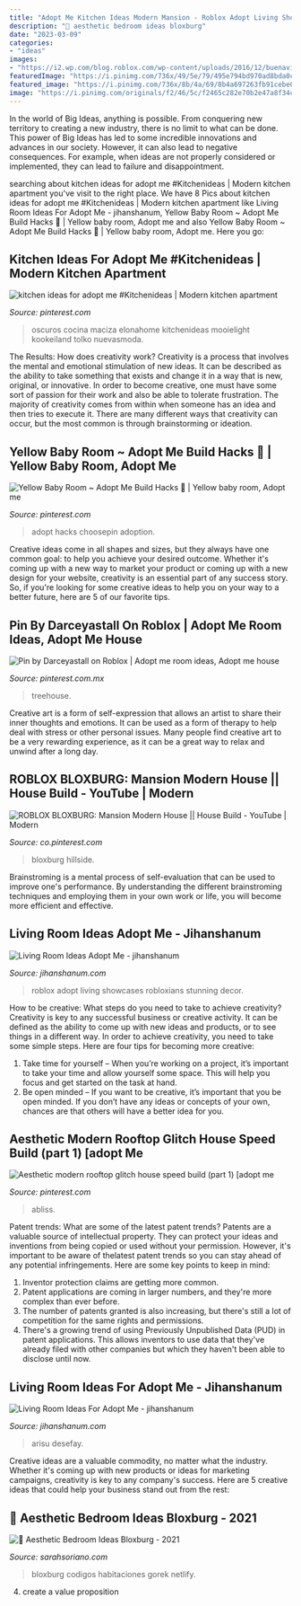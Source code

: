 ```yaml
---
title: "Adopt Me Kitchen Ideas Modern Mansion - Roblox Adopt Living Showcases Robloxians Stunning Decor"
description: "🖤 aesthetic bedroom ideas bloxburg"
date: "2023-03-09"
categories:
- "ideas"
images:
- "https://i2.wp.com/blog.roblox.com/wp-content/uploads/2016/12/buenavistaedi-copy.png?ssl=1"
featuredImage: "https://i.pinimg.com/736x/49/5e/79/495e794bd970ad8bda0cbcbf299ef88d.jpg"
featured_image: "https://i.pinimg.com/736x/8b/4a/69/8b4a697263fb91cebe062cb8399a8487.jpg"
image: "https://i.pinimg.com/originals/f2/46/5c/f2465c282e70b2e47a8f34c6fa64a66f.png"
---
```



In the world of Big Ideas, anything is possible. From conquering new territory to creating a new industry, there is no limit to what can be done. This power of Big Ideas has led to some incredible innovations and advances in our society. However, it can also lead to negative consequences. For example, when ideas are not properly considered or implemented, they can lead to failure and disappointment.

	

		
searching about kitchen ideas for adopt me #Kitchenideas | Modern kitchen apartment you've visit to the right place. We have 8 Pics about kitchen ideas for adopt me #Kitchenideas | Modern kitchen apartment like Living Room Ideas For Adopt Me - jihanshanum, Yellow Baby Room ~ Adopt Me Build Hacks 🍼 | Yellow baby room, Adopt me and also Yellow Baby Room ~ Adopt Me Build Hacks 🍼 | Yellow baby room, Adopt me. Here you go:
		
    
## Kitchen Ideas For Adopt Me #Kitchenideas | Modern Kitchen Apartment

<img loading=lazy src="https://i.pinimg.com/736x/d6/93/17/d693178be4c262c252e829de756be301.jpg" onerror="this.onerror=null;this.src='https://tse1.mm.bing.net/th?id=OIP.UUo0egOog7c7Ka4OjlTbLwHaKl&amp;pid=15.1';" alt="kitchen ideas for adopt me #Kitchenideas | Modern kitchen apartment">

_Source: pinterest.com_

>oscuros cocina maciza elonahome kitchenideas mooielight kookeiland tolko nuevasmoda. 

	

The Results: How does creativity work?
Creativity is a process that involves the mental and emotional stimulation of new ideas. It can be described as the ability to take something that exists and change it in a way that is new, original, or innovative. In order to become creative, one must have some sort of passion for their work and also be able to tolerate frustration. The majority of creativity comes from within when someone has an idea and then tries to execute it. There are many different ways that creativity can occur, but the most common is through brainstorming or ideation.

    
## Yellow Baby Room ~ Adopt Me Build Hacks 🍼 | Yellow Baby Room, Adopt Me

<img loading=lazy src="https://i.pinimg.com/736x/a3/70/8e/a3708e328777f77e6c73c9905c75c10d.jpg" onerror="this.onerror=null;this.src='https://tse2.mm.bing.net/th?id=OIP.WGLQr1OOGP_GpkBy2euGRwHaEK&amp;pid=15.1';" alt="Yellow Baby Room ~ Adopt Me Build Hacks 🍼 | Yellow baby room, Adopt me">

_Source: pinterest.com_

>adopt hacks choosepin adoption. 

	

Creative ideas come in all shapes and sizes, but they always have one common goal: to help you achieve your desired outcome. Whether it's coming up with a new way to market your product or coming up with a new design for your website, creativity is an essential part of any success story. So, if you're looking for some creative ideas to help you on your way to a better future, here are 5 of our favorite tips.

    
## Pin By Darceyastall On Roblox | Adopt Me Room Ideas, Adopt Me House

<img loading=lazy src="https://i.pinimg.com/736x/fa/e2/38/fae238ba41a467102e9ad89d07a825f1.jpg" onerror="this.onerror=null;this.src='https://tse2.mm.bing.net/th?id=OIP.X05Mx4rWq87j4PKoyMoEzgHaEK&amp;pid=15.1';" alt="Pin by Darceyastall on Roblox | Adopt me room ideas, Adopt me house">

_Source: pinterest.com.mx_

>treehouse. 

	

Creative art is a form of self-expression that allows an artist to share their inner thoughts and emotions. It can be used as a form of therapy to help deal with stress or other personal issues. Many people find creative art to be a very rewarding experience, as it can be a great way to relax and unwind after a long day.

    
## ROBLOX BLOXBURG: Mansion Modern House || House Build - YouTube | Modern

<img loading=lazy src="https://i.pinimg.com/736x/49/5e/79/495e794bd970ad8bda0cbcbf299ef88d.jpg" onerror="this.onerror=null;this.src='https://tse2.mm.bing.net/th?id=OIP.YEjkokjt7f5F37DqjOmWQQHaFj&amp;pid=15.1';" alt="ROBLOX BLOXBURG: Mansion Modern House || House Build - YouTube | Modern">

_Source: co.pinterest.com_

>bloxburg hillside. 

	

Brainstroming is a mental process of self-evaluation that can be used to improve one's performance. By understanding the different brainstroming techniques and employing them in your own work or life, you will become more efficient and effective.

    
## Living Room Ideas Adopt Me - Jihanshanum

<img loading=lazy src="https://i2.wp.com/blog.roblox.com/wp-content/uploads/2016/12/buenavistaedi-copy.png?ssl=1" onerror="this.onerror=null;this.src='https://tse4.mm.bing.net/th?id=OIP.HKQ9elTi8j-N7Bx_BFvH8gHaEf&amp;pid=15.1';" alt="Living Room Ideas Adopt Me - jihanshanum">

_Source: jihanshanum.com_

>roblox adopt living showcases robloxians stunning decor. 

	

How to be creative: What steps do you need to take to achieve creativity?
Creativity is key to any successful business or creative activity. It can be defined as the ability to come up with new ideas and products, or to see things in a different way. In order to achieve creativity, you need to take some simple steps. Here are four tips for becoming more creative: 
1) Take time for yourself – When you’re working on a project, it’s important to take your time and allow yourself some space. This will help you focus and get started on the task at hand. 
2) Be open minded – If you want to be creative, it’s important that you be open minded. If you don’t have any ideas or concepts of your own, chances are that others will have a better idea for you.

    
## Aesthetic Modern Rooftop Glitch House Speed Build (part 1) [adopt Me

<img loading=lazy src="https://i.pinimg.com/736x/8b/4a/69/8b4a697263fb91cebe062cb8399a8487.jpg" onerror="this.onerror=null;this.src='https://tse4.mm.bing.net/th?id=OIP.8Mw0j9FwEsKl5Oe0oGbZmQHaEK&amp;pid=15.1';" alt="Aesthetic modern rooftop glitch house speed build (part 1) [adopt me">

_Source: pinterest.com_

>abliss. 

	

Patent trends: What are some of the latest patent trends?
Patents are a valuable source of intellectual property. They can protect your ideas and inventions from being copied or used without your permission. However, it's important to be aware of thelatest patent trends so you can stay ahead of any potential infringements. Here are some key points to keep in mind: 
1. Inventor protection claims are getting more common. 
2. Patent applications are coming in larger numbers, and they're more complex than ever before. 
3. The number of patents granted is also increasing, but there's still a lot of competition for the same rights and permissions. 
4. There's a growing trend of using Previously Unpublished Data (PUD) in patent applications. This allows inventors to use data that they've already filed with other companies but which they haven't been able to disclose until now.

    
## Living Room Ideas For Adopt Me - Jihanshanum

<img loading=lazy src="https://i1.wp.com/i.ytimg.com/vi/IbSw6aUs0zM/maxresdefault.jpg?ssl=1" onerror="this.onerror=null;this.src='https://tse1.mm.bing.net/th?id=OIP.rX-JHFN4ijK9etqKOFxAhQHaEK&amp;pid=15.1';" alt="Living Room Ideas For Adopt Me - jihanshanum">

_Source: jihanshanum.com_

>arisu desefay. 

	

Creative ideas are a valuable commodity, no matter what the industry. Whether it's coming up with new products or ideas for marketing campaigns, creativity is key to any company's success. Here are 5 creative ideas that could help your business stand out from the rest: 

    
## 🖤 Aesthetic Bedroom Ideas Bloxburg - 2021

<img loading=lazy src="https://i.pinimg.com/originals/f2/46/5c/f2465c282e70b2e47a8f34c6fa64a66f.png" onerror="this.onerror=null;this.src='https://tse4.mm.bing.net/th?id=OIP.UPgJ_6JV19oAfoTdCaFhjwHaEK&amp;pid=15.1';" alt="🖤 Aesthetic Bedroom Ideas Bloxburg - 2021">

_Source: sarahsoriano.com_

>bloxburg codigos habitaciones gorek netlify. 

	

4. create a value proposition 

